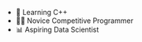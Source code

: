 - 🤖 Learning C++
- 👨‍💻 Novice Competitive Programmer
- 📊 Aspiring Data Scientist

<!---
daniehuuu/daniehuuu is a ✨ special ✨ repository because its `README.md` (this file) appears on your GitHub profile.
You can click the Preview link to take a look at your changes.
--->

